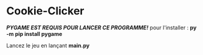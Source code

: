 # Cookie-Clicker

***PYGAME EST REQUIS POUR LANCER CE PROGRAMME!***
pour l'installer : **py -m pip install pygame**

Lancez le jeu en lançant **main.py**
